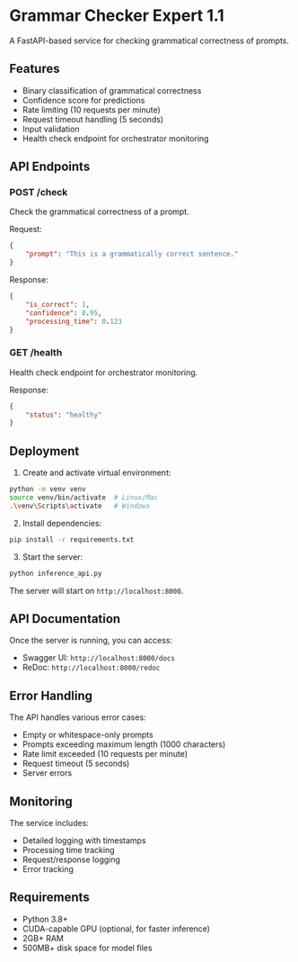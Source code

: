 # Grammar Checker Expert 1.1

A FastAPI-based service for checking grammatical correctness of prompts.

## Features

- Binary classification of grammatical correctness
- Confidence score for predictions
- Rate limiting (10 requests per minute)
- Request timeout handling (5 seconds)
- Input validation
- Health check endpoint for orchestrator monitoring

## API Endpoints

### POST /check
Check the grammatical correctness of a prompt.

Request:
```json
{
    "prompt": "This is a grammatically correct sentence."
}
```

Response:
```json
{
    "is_correct": 1,
    "confidence": 0.95,
    "processing_time": 0.123
}
```

### GET /health
Health check endpoint for orchestrator monitoring.

Response:
```json
{
    "status": "healthy"
}
```

## Deployment

1. Create and activate virtual environment:
```bash
python -m venv venv
source venv/bin/activate  # Linux/Mac
.\venv\Scripts\activate   # Windows
```

2. Install dependencies:
```bash
pip install -r requirements.txt
```

3. Start the server:
```bash
python inference_api.py
```

The server will start on `http://localhost:8000`.

## API Documentation

Once the server is running, you can access:
- Swagger UI: `http://localhost:8000/docs`
- ReDoc: `http://localhost:8000/redoc`

## Error Handling

The API handles various error cases:
- Empty or whitespace-only prompts
- Prompts exceeding maximum length (1000 characters)
- Rate limit exceeded (10 requests per minute)
- Request timeout (5 seconds)
- Server errors

## Monitoring

The service includes:
- Detailed logging with timestamps
- Processing time tracking
- Request/response logging
- Error tracking

## Requirements

- Python 3.8+
- CUDA-capable GPU (optional, for faster inference)
- 2GB+ RAM
- 500MB+ disk space for model files 